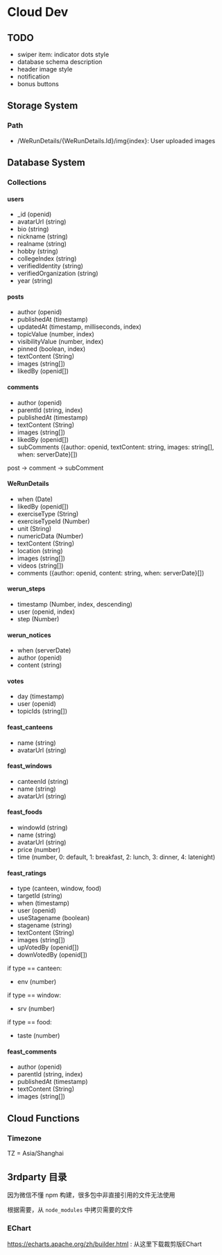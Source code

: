 # Cloud Dev

## TODO

* swiper item: indicator dots style
* database schema description
* header image style
* notification
* bonus buttons

## Storage System

### Path

* /WeRunDetails/{WeRunDetails.Id}/img{index}: User uploaded images

## Database System

### Collections

#### users

* _id (openid)
* avatarUrl (string)
* bio (string)
* nickname (string)
* realname (string)
* hobby (string)
* collegeIndex (string)
* verifiedIdentity (string)
* verifiedOrganization (string)
* year (string)

#### posts

* author (openid)
* publishedAt (timestamp)
* updatedAt (timestamp, milliseconds, index)
* topicValue (number, index)
* visibilityValue (number, index)
* pinned (boolean, index)
* textContent (String)
* images (string[])
* likedBy (openid[])

#### comments

* author (openid)
* parentId (string, index)
* publishedAt (timestamp)
* textContent (String)
* images (string[])
* likedBy (openid[])
* subComments ({author: openid, textContent: string, images: string[], when: serverDate}[])

post -> comment -> subComment

#### WeRunDetails

* when (Date)
* likedBy (openid[])
* exerciseType (String)
* exerciseTypeId (Number)
* unit (String)
* numericData (Number)
* textContent (String)
* location (string)
* images (string[])
* videos (string[])
* comments ({author: openid, content: string, when: serverDate}[])

#### werun_steps

* timestamp (Number, index, descending)
* user (openid, index)
* step (Number)

#### werun_notices

* when (serverDate)
* author (openid)
* content (string)

#### votes

* day (timestamp)
* user (openid)
* topicIds (string[])


#### feast_canteens

* name (string)
* avatarUrl (string)

#### feast_windows

* canteenId (string)
* name (string)
* avatarUrl (string)

#### feast_foods

* windowId (string)
* name (string)
* avatarUrl (string)
* price (number)
* time (number, 0: default, 1: breakfast, 2: lunch, 3: dinner, 4: latenight)

#### feast_ratings

* type (canteen, window, food)
* targetId (string)
* when (timestamp)
* user (openid)
* useStagename (boolean)
* stagename (string)
* textContent (String)
* images (string[])
* upVotedBy (openid[])
* downVotedBy (openid[])

if type == canteen:
* env (number)

if type == window:
* srv (number)

if type == food:
* taste (number)


#### feast_comments

* author (openid)
* parentId (string, index)
* publishedAt (timestamp)
* textContent (String)
* images (string[])


## Cloud Functions

### Timezone

TZ = Asia/Shanghai

## 3rdparty 目录
因为微信不懂 npm 构建，很多包中非直接引用的文件无法使用

根据需要，从 `node_modules` 中拷贝需要的文件

### EChart

https://echarts.apache.org/zh/builder.html : 从这里下载裁剪版EChart

